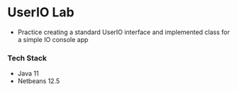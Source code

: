 # UserIO Lab
- Practice creating a standard UserIO interface and implemented class for a simple IO console app

### Tech Stack
- Java 11
- Netbeans 12.5
